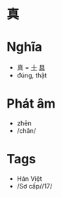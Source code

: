 # 真

# Nghĩa
* 真 = [十](十.md) [具](具.md)
* đúng, thật

# Phát âm
* zhēn
*  /chân/

# Tags
* Hán Việt
*  /Sơ cấp//17/

<script>window.HANZI_FIELD='真';</script>
